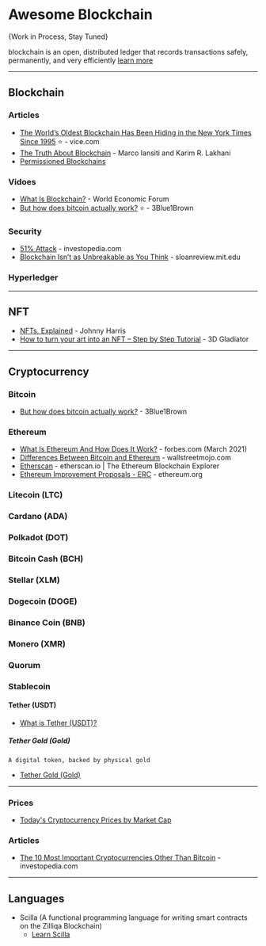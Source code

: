 # Awesome Blockchain

{Work in Process, Stay Tuned}

blockchain is an open, distributed ledger that records transactions safely, permanently, and very efficiently [learn more](https://hbr.org/2017/01/the-truth-about-blockchain)

-----

## Blockchain

### Articles
* [The World’s Oldest Blockchain Has Been Hiding in the New York Times Since 1995](https://www.vice.com/en/article/j5nzx4/what-was-the-first-blockchain) :star: - vice.com
* [The Truth About Blockchain](https://hbr.org/2017/01/the-truth-about-blockchain) - Marco Iansiti and Karim R. Lakhani
* [Permissioned Blockchains](https://www.investopedia.com/terms/p/permissioned-blockchains.asp)

### Vidoes
* [What Is Blockchain?](https://www.youtube.com/watch?v=6WG7D47tGb0) - World Economic Forum
* [But how does bitcoin actually work?](https://www.youtube.com/watch?v=bBC-nXj3Ng4) :star: - 3Blue1Brown

### Security
* [51% Attack](https://www.investopedia.com/terms/1/51-attack.asp) - investopedia.com
* [Blockchain Isn’t as Unbreakable as You Think](https://sloanreview.mit.edu/article/blockchain-isnt-as-unbreakable-as-you-think/) - sloanreview.mit.edu

### Hyperledger

-----
## NFT
* [NFTs, Explained](https://www.youtube.com/watch?v=Oz9zw7-_vhM) - Johnny Harris
* [How to turn your art into an NFT – Step by Step Tutorial](https://www.youtube.com/watch?v=CFD_8oDxw1k) - 3D Gladiator


-----


## Cryptocurrency

### Bitcoin
* [But how does bitcoin actually work?](https://www.youtube.com/watch?v=bBC-nXj3Ng4) - 3Blue1Brown

### Ethereum
* [What Is Ethereum And How Does It Work?](https://www.forbes.com/advisor/investing/what-is-ethereum-ether/) - forbes.com (March 2021)
* [Differences Between Bitcoin and Ethereum](https://www.wallstreetmojo.com/bitcoin-vs-ethereum/) - wallstreetmojo.com
* [Etherscan](https://etherscan.io/) - etherscan.io | The Ethereum Blockchain Explorer
* [Ethereum Improvement Proposals - ERC](https://eips.ethereum.org/erc) - ethereum.org

### Litecoin (LTC)

### Cardano (ADA)
### Polkadot (DOT)
### Bitcoin Cash (BCH)
### Stellar (XLM)
### Dogecoin (DOGE)
### Binance Coin (BNB)
### Monero (XMR)
### Quorum

### Stablecoin
#### Tether (USDT)
* [What is Tether (USDT)?](https://www.youtube.com/watch?v=Kt0HlIP06d8)
##### Tether Gold (Gold)
``` A digital token, backed by physical gold ```
* [Tether Gold (Gold)](https://gold.tether.to/)


-----

### Prices
* [Today's Cryptocurrency Prices by Market Cap](https://coinmarketcap.com/)

### Articles
* [The 10 Most Important Cryptocurrencies Other Than Bitcoin](https://www.investopedia.com/tech/most-important-cryptocurrencies-other-than-bitcoin) - investopedia.com

-----
## Languages
 * Scilla (A functional programming language for writing smart contracts on the Zilliqa Blockchain)
   * [Learn Scilla](https://learnscilla.com/home) 
